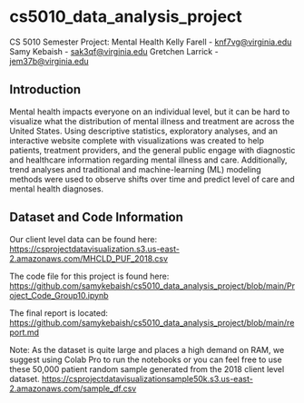 # cs5010_data_analysis_project

CS 5010 Semester Project: Mental Health
Kelly Farell - knf7vg@virginia.edu Samy Kebaish - sak3qf@virginia.edu
Gretchen Larrick - jem37b@virginia.edu

## Introduction
Mental health impacts everyone on an individual level, but it can be hard to visualize what the distribution of mental illness and treatment are across the United States. Using descriptive statistics, exploratory analyses, and an interactive website complete with visualizations was created to help patients, treatment providers, and the general public engage with diagnostic and healthcare information regarding mental illness and care. Additionally, trend analyses and traditional and machine-learning (ML) modeling methods were used to observe shifts over time and predict level of care and mental health diagnoses.

## Dataset and Code Information

Our client level data can be found here: https://csprojectdatavisualization.s3.us-east-2.amazonaws.com/MHCLD_PUF_2018.csv

The code file for this project is found here:  https://github.com/samykebaish/cs5010_data_analysis_project/blob/main/Project_Code_Group10.ipynb

The final report is located:  https://github.com/samykebaish/cs5010_data_analysis_project/blob/main/report.md

Note: As the dataset is quite large and places a high demand on RAM, we suggest using Colab Pro to run the notebooks or you can feel free to use these 50,000 patient random sample generated from the 2018 client level dataset. https://csprojectdatavisualizationsample50k.s3.us-east-2.amazonaws.com/sample_df.csv


